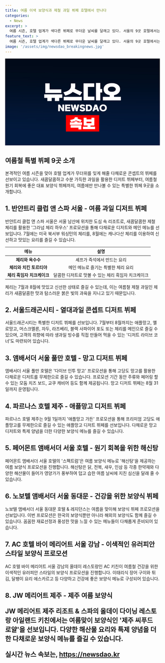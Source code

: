 ```yaml
---
title: 여름 이색 보양식과 제철 과일 뷔페 호텔에서 만나다
categories:
  - News
excerpt: >
  여름 시즌, 호텔 업계가 색다른 뷔페로 무더운 날씨를 달래고 있다. 서울의 9곳 호텔에서는 다채로운 디저트 뷔페를 선보이며, 반얀트리 클럽 앤 스파 서울은 제철 체리로 새콤달콤한 디저트를, 서울드래곤시티는 열대과일을 활용한 무제한 디저트를 제공한다. 앰배서더 서울 풀만 호텔은 고품격 망고 디저트를 선보이며, 파르나스 호텔 제주는 프리미엄 애플망고 디저트를 즐길 수 있다. 또한, 페어몬트 앰배서더 서울 호텔과 노보텔 앰배서더 서울 동대문 호텔 & 레지던스는 건강을 위한 보양식 뷔페를 선보이며, AC 호텔 바이 메리어트 서울 강남과 JW 메리어트 제주는 이색적인 보양식 뷔페를 운영 중이다.
feature_text: >
  여름 시즌, 호텔 업계가 색다른 뷔페로 무더운 날씨를 달래고 있다. 서울의 9곳 호텔에서는 다채로운 디저트 뷔페를 선보이며, 반얀트리 클럽 앤 스파 서울은 제철 체리로 새콤달콤한 디저트를, 서울드래곤시티는 열대과일을 활용한 무제한 디저트를 제공한다. 앰배서더 서울 풀만 호텔은 고품격 망고 디저트를 선보이며, 파르나스 호텔 제주는 프리미엄 애플망고 디저트를 즐길 수 있다. 또한, 페어몬트 앰배서더 서울 호텔과 노보텔 앰배서더 서울 동대문 호텔 & 레지던스는 건강을 위한 보양식 뷔페를 선보이며, AC 호텔 바이 메리어트 서울 강남과 JW 메리어트 제주는 이색적인 보양식 뷔페를 운영 중이다.
image: '/assets/img/newsdao_breakingnews.jpg'
---
```


<p><img src="/assets/img/newsdao_breakingnews.jpg" alt="bookingtag 속보" /></p>

<h2 data-ke-size="size26">여름철 특별 뷔페 9곳 소개</h2>

<p data-ke-size="size16">본격적인 여름 시즌을 맞아 호텔 업계가 무더위를 잊게 해줄 다채로운 콘셉트의 뷔페를 선보이고 있습니다. 새콤달콤하고 수분 가득한 과일을 활용한 디저트 뷔페부터, 여름철 원기 회복에 좋은 대표 보양식 뷔페까지, 여름에만 만나볼 수 있는 특별한 뷔페 9곳을 소개합니다.</p>

<h2 data-ke-size="size24">1. 반얀트리 클럽 앤 스파 서울 - 여름 과일 디저트 뷔페</h2>

<p data-ke-size="size16">반얀트리 클럽 앤 스파 서울은 서울 남산에 위치한 도심 속 리조트로, 새콤달콤한 제철 체리를 활용한 '그라넘 체리 하우스' 프로모션을 통해 다채로운 디저트와 메인 메뉴를 선보입니다. 7월에는 미국 북서부 워싱턴의 체리를, 8월에는 캐나다산 체리를 이용하여 신선하고 맛있는 요리를 즐길 수 있습니다.</p>

<table>
<thead>
<tr>
<th style="text-align: center;">메뉴</th>
<th style="text-align: center;">설명</th>
</tr>
</thead>
<tbody>
<tr>
<td style="text-align: center;"><b>체리와 옥수수</b></td>
<td style="text-align: center;">셰프가 즉석에서 만드는 요리</td>
</tr>
<tr>
<td style="text-align: center;"><b>체리와 치킨 토르티야</b></td>
<td style="text-align: center;">메인 메뉴로 즐기는 특별한 체리 요리</td>
</tr>
<tr>
<td style="text-align: center;"><b>체리 흑임자 치크케이크</b></td>
<td style="text-align: center;">달콤한 디저트로 맛볼 수 있는 체리 흑임자 치크케이크</td>
</tr>
</tbody>
</table>

<p data-ke-size="size16">체리는 7월과 8월에 맛있고 신선한 상태로 즐길 수 있는데, 이는 여름철 제철 과일인 체리가 새콤달콤한 맛과 탐스러운 붉은 빛의 과육을 지니고 있기 때문입니다.</p>

<h2 data-ke-size="size24">2. 서울드래곤시티 - 열대과일 콘셉트 디저트 뷔페</h2>

<p data-ke-size="size16">서울드래곤시티는 특별한 디저트 뷔페를 선보입니다. 7월부터 8월까지는 애플망고, 옐로망고, 머스크멜론, 자두, 라즈베리, 블랙 사파이어 포도 또는 체리를 메인으로 즐길 수 있으며, 고객의 취향에 따라 생과일 빙수를 직접 만들어 먹을 수 있는 '디저트 라이브 코너'도 마련되어 있습니다.</p>

<h2 data-ke-size="size24">3. 앰배서더 서울 풀만 호텔 - 망고 디저트 뷔페</h2>

<p data-ke-size="size16">앰배서더 서울 풀만 호텔은 '다이브 인투 망고' 프로모션을 통해 고당도 망고를 활용한 다채로운 디저트를 무제한으로 즐길 수 있습니다. 프로모션 기간 동안 주류와 페어링 할 수 있는 모둠 치즈 보드, 교쿠 캐비어 등도 함께 제공됩니다. 망고 디저트 뷔페는 8월 31일까지 운영됩니다.</p>

<h2 data-ke-size="size24">4. 파르나스 호텔 제주 - 애플망고 디저트 뷔페</h2>

<p data-ke-size="size16">파르나스 호텔 제주는 9월 1일까지 '애플망고 가든' 프로모션을 통해 프리미엄 고당도 애플망고를 무제한으로 즐길 수 있는 애플망고 디저트 뷔페를 선보입니다. 다채로운 망고 디저트와 특제 양념을 더한 다양한 보양식 메뉴를 즐길 수 있습니다.</p>

<h2 data-ke-size="size24">5. 페어몬트 앰배서더 서울 호텔 - 원기 회복을 위한 해신탕</h2>

<p data-ke-size="size16">페어몬트 앰배서더 서울 호텔의 '스펙트럼'은 여름 보양식 메뉴로 '해신탕'을 제공하는 여름 보양식 프로모션을 진행합니다. 해신탕은 닭, 전복, 새우, 인삼 등 각종 한약재와 다양한 해산물이 들어가 영양가가 풍부하여 덥고 습한 여름 날씨에 지친 심신을 달래 줄 수 있습니다.</p>

<h2 data-ke-size="size24">6. 노보텔 앰배서더 서울 동대문 - 건강을 위한 보양식 뷔페</h2>

<p data-ke-size="size16">노보텔 앰배서더 서울 동대문 호텔 & 레지던스는 여름을 맞이해 보양식 뷔페 프로모션을 선보입니다. 이번 프로모션은 한국의 보양식뿐만 아니라 해외의 보양식도 함께 즐길 수 있습니다. 꼼꼼한 재료선정과 풍성한 맛을 느낄 수 있는 메뉴들이 다채롭게 준비되어 있습니다.</p>

<h2 data-ke-size="size24">7. AC 호텔 바이 메리어트 서울 강남 - 이색적인 유러피안 스타일 보양식 프로모션</h2>

<p data-ke-size="size16">AC 호텔 바이 메리어트 서울 강남의 올데이 레스토랑인 AC 키친이 여름철 건강을 위한 이색적인 유러피안 스타일의 보양식 프로모션을 진행합니다. 이태리식 장어 구이와 튀김, 달팽이 요리 에스카르고 등 다양하고 건강에 좋은 보양식 메뉴로 구성되어 있습니다.</p>

<p><h2 data-ke-size="size24">8. JW 메리어트 제주 - 제주 여름 보양식</pre></p>

<p data-ke-size="size16">JW 메리어트 제주 리조트 & 스파의 올데이 다이닝 레스토랑 아일랜드 키친에서는 여름맞이 보양식인 '제주 씨푸드 로얄'을 선보입니다. 다양한 해산물 요리와 특제 양념을 더한 다채로운 보양식 메뉴를 즐길 수 있습니다.</p>
실시간 뉴스 속보는, <a href="https://newsdao.kr" rel="dofollow">https://newsdao.kr</a>



